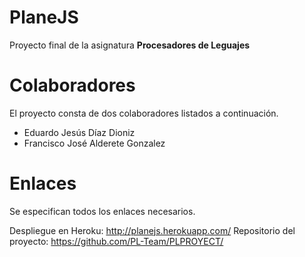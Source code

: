 # PlaneJS

Proyecto final de la asignatura **Procesadores de Leguajes**

# Colaboradores

El proyecto consta de dos colaboradores listados a continuación.

* Eduardo Jesús Díaz Dioniz
* Francisco José Alderete Gonzalez

# Enlaces

Se especifican todos los enlaces necesarios.

Despliegue en Heroku: <http://planejs.herokuapp.com/>
Repositorio del proyecto: <https://github.com/PL-Team/PLPROYECT/>

